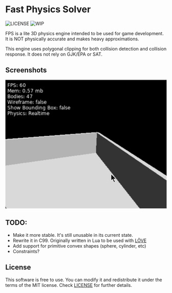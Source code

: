 

# Fast Physics Solver
![LICENSE](https://img.shields.io/badge/LICENSE-MIT-green.svg) ![WIP](https://img.shields.io/badge/WIP-yellow.svg)

FPS is a lite 3D physics engine intended to be used for game development. It is NOT physically accurate and makes heavy approximations.

This engine uses polygonal clipping for both collision detection and collision response. It does not rely on GJK/EPA or SAT.

## Screenshots
<img src="/screenshots/SPMvtvh.gif?raw=true">

## TODO:
- Make it more stable. It's still unusable in its current state.
- Rewrite it in C99. Originally written in Lua to be used with [LÖVE](https://github.com/love2d/love)
- Add support for primitive convex shapes (sphere, cylinder, etc)
- Constraints?

## License
This software is free to use. You can modify it and redistribute it under the terms of the 
MIT license. Check [LICENSE](LICENSE) for further details.
